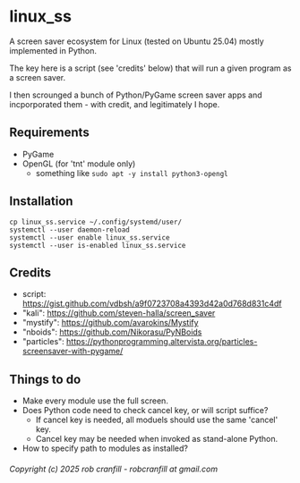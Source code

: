 # linux_ss
A screen saver ecosystem for Linux (tested on Ubuntu 25.04) mostly implemented in Python.

The key here is a script (see 'credits' below) that will run a given program as a screen saver.

I then scrounged a bunch of Python/PyGame screen saver apps and incporporated them - with credit, and legitimately I hope.


## Requirements
 * PyGame
 * OpenGL (for 'tnt' module only)
   * something like <code>sudo apt -y install python3-opengl</code>


## Installation

    cp linux_ss.service ~/.config/systemd/user/
    systemctl --user daemon-reload
    systemctl --user enable linux_ss.service
    systemctl --user is-enabled linux_ss.service


## Credits
 * script: https://gist.github.com/vdbsh/a9f0723708a4393d42a0d768d831c4df
 * "kali": https://github.com/steven-halla/screen_saver
 * "mystify": https://github.com/avarokins/Mystify
 * "nboids": https://github.com/Nikorasu/PyNBoids
 * "particles": https://pythonprogramming.altervista.org/particles-screensaver-with-pygame/


## Things to do
 * Make every module use the full screen.
 * Does Python code need to check cancel key, or will script suffice?
   * If cancel key is needed, all moduels should use the same 'cancel' key.
   * Cancel key may be needed when invoked as stand-alone Python.
 * How to specify path to modules as installed?


###### Copyright (c) 2025  rob cranfill - robcranfill at gmail.com
